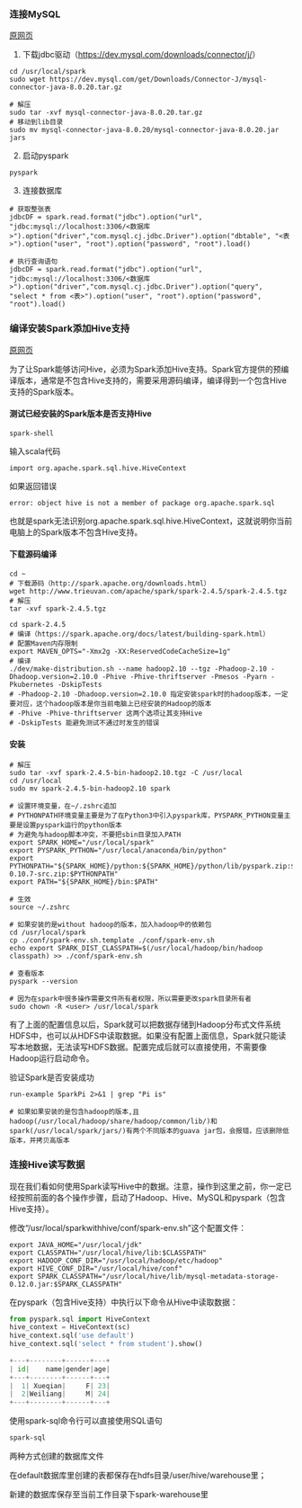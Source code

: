 ### 连接MySQL

[原网页](<http://dblab.xmu.edu.cn/blog/1724-2/>)

1. 下载jdbc驱动（<https://dev.mysql.com/downloads/connector/j/>）

```
cd /usr/local/spark
sudo wget https://dev.mysql.com/get/Downloads/Connector-J/mysql-connector-java-8.0.20.tar.gz

# 解压
sudo tar -xvf mysql-connector-java-8.0.20.tar.gz
# 移动到lib目录
sudo mv mysql-connector-java-8.0.20/mysql-connector-java-8.0.20.jar jars
```

2. 启动pyspark
```
pyspark
```

3. 连接数据库
```
# 获取整张表
jdbcDF = spark.read.format("jdbc").option("url", "jdbc:mysql://localhost:3306/<数据库>").option("driver","com.mysql.cj.jdbc.Driver").option("dbtable", "<表>").option("user", "root").option("password", "root").load()

# 执行查询语句
jdbcDF = spark.read.format("jdbc").option("url", "jdbc:mysql://localhost:3306/<数据库>").option("driver","com.mysql.cj.jdbc.Driver").option("query", "select * from <表>").option("user", "root").option("password", "root").load()
```

### 编译安装Spark添加Hive支持

[原网页](<http://dblab.xmu.edu.cn/blog/1729-2/>)

为了让Spark能够访问Hive，必须为Spark添加Hive支持。Spark官方提供的预编译版本，通常是不包含Hive支持的，需要采用源码编译，编译得到一个包含Hive支持的Spark版本。

#### 测试已经安装的Spark版本是否支持Hive

```
spark-shell
```

输入scala代码

```
import org.apache.spark.sql.hive.HiveContext
```

如果返回错误

```
error: object hive is not a member of package org.apache.spark.sql
```

也就是spark无法识别org.apache.spark.sql.hive.HiveContext，这就说明你当前电脑上的Spark版本不包含Hive支持。

#### 下载源码编译

```
cd ~
# 下载源码（http://spark.apache.org/downloads.html）
wget http://www.trieuvan.com/apache/spark/spark-2.4.5/spark-2.4.5.tgz
# 解压
tar -xvf spark-2.4.5.tgz

cd spark-2.4.5
# 编译（https://spark.apache.org/docs/latest/building-spark.html）
# 配置Maven内存限制
export MAVEN_OPTS="-Xmx2g -XX:ReservedCodeCacheSize=1g"
# 编译
./dev/make-distribution.sh --name hadoop2.10 --tgz -Phadoop-2.10 -Dhadoop.version=2.10.0 -Phive -Phive-thriftserver -Pmesos -Pyarn -Pkubernetes -DskipTests
# -Phadoop-2.10 -Dhadoop.version=2.10.0 指定安装spark时的hadoop版本，一定要对应，这个hadoop版本是你当前电脑上已经安装的Hadoop的版本
# -Phive -Phive-thriftserver 这两个选项让其支持Hive
# -DskipTests 能避免测试不通过时发生的错误
```

#### 安装

```
# 解压
sudo tar -xvf spark-2.4.5-bin-hadoop2.10.tgz -C /usr/local
cd /usr/local
sudo mv spark-2.4.5-bin-hadoop2.10 spark

# 设置环境变量，在~/.zshrc追加
# PYTHONPATH环境变量主要是为了在Python3中引入pyspark库，PYSPARK_PYTHON变量主要是设置pyspark运行的python版本
# 为避免与hadoop脚本冲突，不要把sbin目录加入PATH
export SPARK_HOME="/usr/local/spark"
export PYSPARK_PYTHON="/usr/local/anaconda/bin/python"
export PYTHONPATH="${SPARK_HOME}/python:${SPARK_HOME}/python/lib/pyspark.zip:${SPARK_HOME}/python/lib/py4j-0.10.7-src.zip:$PYTHONPATH"
export PATH="${SPARK_HOME}/bin:$PATH"

# 生效
source ~/.zshrc

# 如果安装的是without hadoop的版本，加入hadoop中的依赖包
cd /usr/local/spark
cp ./conf/spark-env.sh.template ./conf/spark-env.sh
echo export SPARK_DIST_CLASSPATH=$(/usr/local/hadoop/bin/hadoop classpath) >> ./conf/spark-env.sh

# 查看版本
pyspark --version

# 因为在spark中很多操作需要文件所有者权限，所以需要更改spark目录所有者
sudo chown -R <user> /usr/local/spark
```

有了上面的配置信息以后，Spark就可以把数据存储到Hadoop分布式文件系统HDFS中，也可以从HDFS中读取数据。如果没有配置上面信息，Spark就只能读写本地数据，无法读写HDFS数据。配置完成后就可以直接使用，不需要像Hadoop运行启动命令。

验证Spark是否安装成功

```
run-example SparkPi 2>&1 | grep "Pi is"

# 如果如果安装的是包含hadoop的版本,且hadoop(/usr/local/hadoop/share/hadoop/common/lib/)和spark(/usr/local/spark/jars/)有两个不同版本的guava jar包，会报错，应该删除低版本，并拷贝高版本
```

### 连接Hive读写数据

现在我们看如何使用Spark读写Hive中的数据。注意，操作到这里之前，你一定已经按照前面的各个操作步骤，启动了Hadoop、Hive、MySQL和pyspark（包含Hive支持）。

修改“/usr/local/sparkwithhive/conf/spark-env.sh”这个配置文件：

```
export JAVA_HOME="/usr/local/jdk"
export CLASSPATH="/usr/local/hive/lib:$CLASSPATH"
export HADOOP_CONF_DIR="/usr/local/hadoop/etc/hadoop"
export HIVE_CONF_DIR="/usr/local/hive/conf"
export SPARK_CLASSPATH="/usr/local/hive/lib/mysql-metadata-storage-0.12.0.jar:$SPARK_CLASSPATH"
```

在pyspark（包含Hive支持）中执行以下命令从Hive中读取数据：

```python
from pyspark.sql import HiveContext
hive_context = HiveContext(sc)
hive_context.sql('use default')
hive_context.sql('select * from student').show()
 
+---+--------+------+---+
| id|    name|gender|age|
+---+--------+------+---+
|  1| Xueqian|     F| 23|
|  2|Weiliang|     M| 24|
+---+--------+------+---+
```

使用spark-sql命令行可以直接使用SQL语句

```bash
spark-sql
```

两种方式创建的数据库文件

在default数据库里创建的表都保存在hdfs目录/user/hive/warehouse里；

新建的数据库保存至当前工作目录下spark-warehouse里